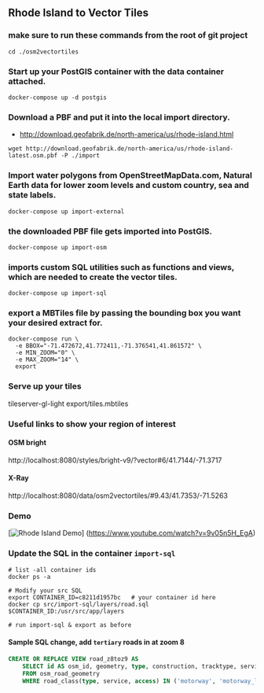 ## Rhode Island to Vector Tiles

### make sure to run these commands from the root of git project
`cd ./osm2vectortiles`

### Start up your PostGIS container with the data container attached.
```
docker-compose up -d postgis
```

### Download a PBF and put it into the local import directory.
* http://download.geofabrik.de/north-america/us/rhode-island.html

`wget http://download.geofabrik.de/north-america/us/rhode-island-latest.osm.pbf -P ./import`

### Import water polygons from OpenStreetMapData.com, Natural Earth data for lower zoom levels and custom country, sea and state labels.
```
docker-compose up import-external
```

### the downloaded PBF file gets imported into PostGIS.
```
docker-compose up import-osm
```

### imports custom SQL utilities such as functions and views, which are needed to create the vector tiles.
```
docker-compose up import-sql
```

### export a MBTiles file by passing the bounding box you want your desired extract for.

```
docker-compose run \
  -e BBOX="-71.472672,41.772411,-71.376541,41.861572" \
  -e MIN_ZOOM="0" \
  -e MAX_ZOOM="14" \
  export
```


### Serve up your tiles
tileserver-gl-light export/tiles.mbtiles


### Useful links to show your region of interest

#### OSM bright
http://localhost:8080/styles/bright-v9/?vector#6/41.7144/-71.3717

#### X-Ray
http://localhost:8080/data/osm2vectortiles/#9.43/41.7353/-71.5263

### Demo

[![Rhode Island Demo](https://img.youtube.com/vi/9v05n5H_EgA/0.jpg)]
  (https://www.youtube.com/watch?v=9v05n5H_EgA)


### Update the SQL in the container `import-sql`
```
# list -all container ids
docker ps -a

# Modify your src SQL
export CONTAINER_ID=c8211d1957bc   # your container id here
docker cp src/import-sql/layers/road.sql $CONTAINER_ID:/usr/src/app/layers

# run import-sql & export as before
```

#### Sample SQL change, add `tertiary` roads in at zoom 8
```sql
CREATE OR REPLACE VIEW road_z8toz9 AS
    SELECT id AS osm_id, geometry, type, construction, tracktype, service, access, oneway, 'none'::varchar(4) AS structure, z_order
    FROM osm_road_geometry
    WHERE road_class(type, service, access) IN ('motorway', 'motorway_link', 'trunk', 'primary', 'secondary', 'tertiary', 'major_rail');
```
